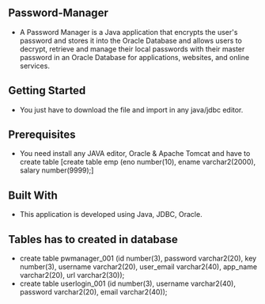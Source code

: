 ## Password-Manager
* A Password Manager is a Java application that encrypts the user's password and stores it into the Oracle Database and allows users to decrypt, retrieve and manage their local passwords with their master password in an Oracle Database for applications, websites, and online services.

## Getting Started
* You just have to download the file and import in any java/jdbc editor.

## Prerequisites
* You need install any JAVA editor, Oracle & Apache Tomcat and have to create table [create table emp (eno number(10), ename varchar2(2000), salary number(9999);]

## Built With
* This application is developed using Java, JDBC, Oracle.

## Tables has to created in database
* create table pwmanager_001 (id number(3), password varchar2(20), key number(3), username varchar2(20), user_email varchar2(40), app_name varchar2(20), url varchar2(30));
* create table userlogin_001 (id number(3), username varchar2(40), password varchar2(20), email varchar2(40));
